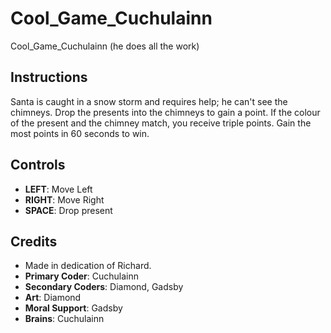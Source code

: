 # Cool_Game_Cuchulainn
Cool_Game_Cuchulainn (he does all the work)

## Instructions

Santa is caught in a snow storm and requires help; he can't see the chimneys. Drop the presents into the chimneys to gain a point. If the colour of the present and the chimney match, you receive triple points. Gain the most points in 60 seconds to win.

## Controls

* **LEFT**: Move Left
* **RIGHT**: Move Right 
* **SPACE**: Drop present 

## Credits

* Made in dedication of Richard.
* **Primary Coder**: Cuchulainn
* **Secondary Coders**: Diamond, Gadsby
* **Art**: Diamond
* **Moral Support**: Gadsby
* **Brains**: Cuchulainn